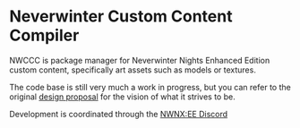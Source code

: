 # Neverwinter Custom Content Compiler

NWCCC is package manager for Neverwinter Nights Enhanced Edition custom content, specifically art assets such as models or textures.

The code base is still very much a work in progress, but you can refer to the original [design proposal](doc/proposal.md) for the vision of what it strives to be.

Development is coordinated through the [NWNX:EE Discord](https://discord.gg/hxTt8Fr)
